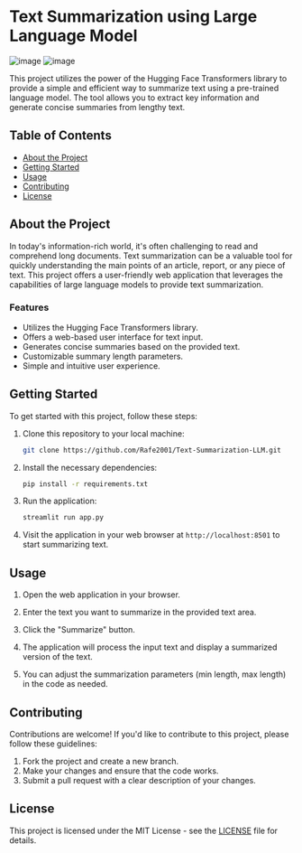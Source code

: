 # Text Summarization using Large Language Model

![image](https://github.com/Rafe2001/Text-Summarization-LLM/assets/108533597/88d90620-9977-4944-9907-7da47b737d0c)
![image](https://github.com/Rafe2001/Text-Summarization-LLM/assets/108533597/286db521-90cc-433e-bd7c-f296503ce324)

This project utilizes the power of the Hugging Face Transformers library to provide a simple and efficient way to summarize text using a pre-trained language model. The tool allows you to extract key information and generate concise summaries from lengthy text.

## Table of Contents

- [About the Project](#about-the-project)
- [Getting Started](#getting-started)
- [Usage](#usage)
- [Contributing](#contributing)
- [License](#license)

## About the Project

In today's information-rich world, it's often challenging to read and comprehend long documents. Text summarization can be a valuable tool for quickly understanding the main points of an article, report, or any piece of text. This project offers a user-friendly web application that leverages the capabilities of large language models to provide text summarization.

### Features

- Utilizes the Hugging Face Transformers library.
- Offers a web-based user interface for text input.
- Generates concise summaries based on the provided text.
- Customizable summary length parameters.
- Simple and intuitive user experience.

## Getting Started

To get started with this project, follow these steps:

1. Clone this repository to your local machine:

   ```bash
   git clone https://github.com/Rafe2001/Text-Summarization-LLM.git
   ```

2. Install the necessary dependencies:

   ```bash
   pip install -r requirements.txt
   ```

3. Run the application:

   ```bash
   streamlit run app.py
   ```

4. Visit the application in your web browser at `http://localhost:8501` to start summarizing text.

## Usage

1. Open the web application in your browser.

2. Enter the text you want to summarize in the provided text area.

3. Click the "Summarize" button.

4. The application will process the input text and display a summarized version of the text.

5. You can adjust the summarization parameters (min length, max length) in the code as needed.

## Contributing

Contributions are welcome! If you'd like to contribute to this project, please follow these guidelines:

1. Fork the project and create a new branch.
2. Make your changes and ensure that the code works.
3. Submit a pull request with a clear description of your changes.

## License

This project is licensed under the MIT License - see the [LICENSE](LICENSE) file for details.
